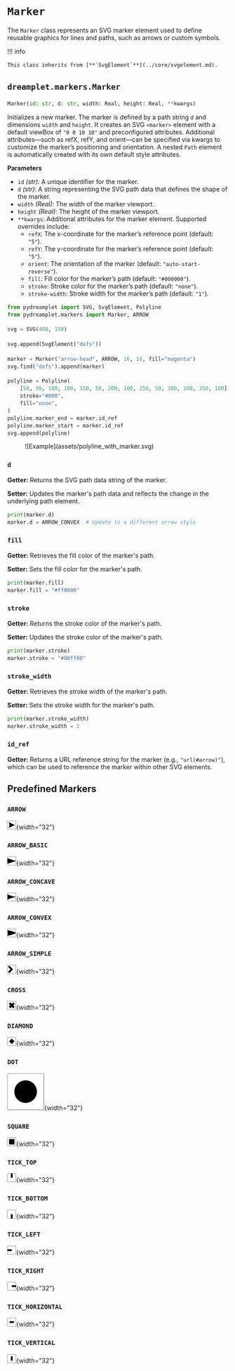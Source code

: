 # `Marker`

The `Marker` class represents an SVG marker element used to define reusable graphics for lines and paths, such as arrows or custom symbols.

!!! info

    This class inherits from [**`SvgElement`**](../core/svgelement.md).

## <span class=class></span>`dreamplet.markers.Marker`

```py
Marker(id: str, d: str, width: Real, height: Real, **kwargs)
```

Initializes a new marker. The marker is defined by a path string `d` and dimensions `width` and `height`. It creates an SVG `<marker>` element with a default viewBox of `"0 0 10 10"` and preconfigured attributes. Additional attributes—such as refX, refY, and orient—can be specified via kwargs to customize the marker’s positioning and orientation. A nested `Path` element is automatically created with its own default style attributes.

<span class="param">**Parameters**</span>

- `id` *(str)*: A unique identifier for the marker.
- `d` *(str)*: A string representing the SVG path data that defines the shape of the marker.
- `width` *(Real)*: The width of the marker viewport.
- `height` *(Real)*: The height of the marker viewport.
- `**kwargs`: Additional attributes for the marker element. Supported overrides include:
    - `refX`: The x-coordinate for the marker’s reference point (default: `"5"`).
    - `refY`: The y-coordinate for the marker’s reference point (default: `"5"`).
    - `orient`: The orientation of the marker (default: `"auto-start-reverse"`).
    - `fill`: Fill color for the marker’s path (default: `"#000000"`).
    - `stroke`: Stroke color for the marker’s path (default: `"none"`).
    - `stroke-width`: Stroke width for the marker’s path (default: `"1"`).

```py
from pydreamplet import SVG, SvgElement, Polyline
from pydreamplet.markers import Marker, ARROW

svg = SVG(400, 150)

svg.append(SvgElement("defs"))

marker = Marker("arrow-head", ARROW, 16, 16, fill="magenta")
svg.find("defs").append(marker)

polyline = Polyline(
    [50, 50, 100, 100, 150, 50, 200, 100, 250, 50, 300, 100, 350, 100],
    stroke="#000",
    fill="none",
)
polyline.marker_end = marker.id_ref
polyline.marker_start = marker.id_ref
svg.append(polyline)
```

<figure class="light-dark-bg" markdown="span">
  ![Example](assets/polyline_with_marker.svg)
</figure>

### <span class="prop"></span>`d`

**Getter:** Returns the SVG path data string of the marker.

**Setter:** Updates the marker's path data and reflects the change in the underlying path element.

```py
print(marker.d)
marker.d = ARROW_CONVEX  # Update to a different arrow style
```

### <span class="prop"></span>`fill`

**Getter:** Retrieves the fill color of the marker's path.

**Setter:** Sets the fill color for the marker's path.

```py
print(marker.fill)
marker.fill = "#ff0000"
```

### <span class="prop"></span>`stroke`

**Getter:** Returns the stroke color of the marker's path.

**Setter:** Updates the stroke color of the marker's path.

```py
print(marker.stroke)
marker.stroke = "#00ff00"
```

### <span class="prop"></span>`stroke_width`

**Getter:** Retrieves the stroke width of the marker's path.

**Setter:** Sets the stroke width for the marker's path.

```py
print(marker.stroke_width)
marker.stroke_width = 2
```

### <span class="prop"></span>`id_ref`

**Getter:** Returns a URL reference string for the marker (e.g., `"url(#arrow)"`), which can be used to reference the marker within other SVG elements.

## Predefined Markers

### `ARROW`

  ![Example](assets/ARROW.svg){width="32"}

### `ARROW_BASIC`

  ![Example](assets/ARROW_BASIC.svg){width="32"}

### `ARROW_CONCAVE`

  ![Example](assets/ARROW_CONCAVE.svg){width="32"}


### `ARROW_CONVEX`

  ![Example](assets/ARROW_CONVEX.svg){width="32"}

### `ARROW_SIMPLE`

  ![Example](assets/ARROW_SIMPLE.svg){width="32"}

### `CROSS`

  ![Example](assets/CROSS.svg){width="32"}

### `DIAMOND`

  ![Example](assets/DIAMOND.svg){width="32"}

### `DOT`

  ![Example](assets/DOT.svg){width="32"}

### `SQUARE`

  ![Example](assets/SQUARE.svg){width="32"}

### `TICK_TOP`

  ![Example](assets/TICK_TOP.svg){width="32"}

### `TICK_BOTTOM`

  ![Example](assets/TICK_BOTTOM.svg){width="32"}

### `TICK_LEFT`

  ![Example](assets/TICK_LEFT.svg){width="32"}

### `TICK_RIGHT`

  ![Example](assets/TICK_RIGHT.svg){width="32"}

### `TICK_HORIZONTAL`

  ![Example](assets/TICK_HORIZONTAL.svg){width="32"}

### `TICK_VERTICAL`

  ![Example](assets/TICK_VERTICAL.svg){width="32"}
